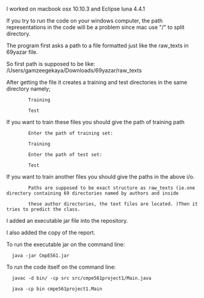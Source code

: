 I worked on macbook osx 10.10.3 and Eclipse luna 4.4.1

If you try to run the code on your windows computer, the path representations in the code will be a problem since mac use "/" to split directory.

The program first asks a path to a file formatted just like the raw_texts in 69yazar file. 

So first path is supposed to be like: /Users/gamzeegekaya/Downloads/69yazar/raw_texts

After getting the file it creates a training and test directories in the same directory namely;

            Training
            
            Test

If you want to train these files you should give the path of training path
      
            Enter the path of training set: 
            
            Training
            
            Enter the path of test set: 
            
            Test

If you want to train another files you should give the paths in the above i/o.

            Paths are supposed to be exact structure as raw_texts (ie.one directory containing 69 directories named by authors and inside
            
            these author directories, the text files are located. )Then it tries to predict the class.

I added an executable jar file into the repository.

I also added the copy of the report.

To run the executable jar on the command line:

      java -jar CmpE561.jar
      
To run the code itself on the command line:

      javac -d bin/ -cp src src/cmpe561project1/Main.java
      
      java -cp bin cmpe561project1.Main
      
      
      
